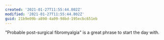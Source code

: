 ```yaml
---
created: '2021-01-27T11:55:44.802Z'
modified: '2021-01-27T11:55:44.802Z'
guid: 21b9e09b-a890-4a09-98bd-195ecbc651eb
---
```

"Probable post-surgical fibromyalgia" is a great phrase to start the day with.
